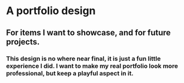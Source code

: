 # A portfolio design
## For items I want to showcase, and for future projects.
### This design is no where near final, it is just a fun little experience I did. I want to make my real portfolio look more professional, but keep a playful aspect in it.